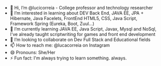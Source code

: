 - 👋 Hi, I’m @lucicorreia - College professor and technology researcher
- 👀 I’m interested in learning about DEV Back End, JAVA EE, JPA + Hibernate, Java Facelets, FrontEnd HTML5, CSS, Java Script, Framework Spring (Eureka, Boot, Zuul...)
- 🌱 I’m currently learning JAVA EE, Java Script, Javax, Mysql and NoSql, I've already taught scriptwriting for games and front end development
- 💞️ I’m looking to collaborate on Dev Full Stack and Educational fields
- 📫 How to reach me: @lucacorreia on Instagram 
- 😄 Pronouns: She/Her 
- ⚡ Fun fact: I'm always trying to learn something. always.

<!---
lucicorreia/lucicorreia is a ✨ special ✨ repository because its `README.md` (this file) appears on your GitHub profile.
You can click the Preview link to take a look at your changes.
--->
